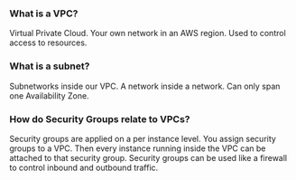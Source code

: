 ### What is a VPC?
Virtual Private Cloud. 
Your own network in an AWS region.
Used to control access to resources. 

### What is a subnet?
Subnetworks inside our VPC. 
A network inside a network.
Can only span one Availability Zone.

### How do Security Groups relate to VPCs?
Security groups are applied on a per instance level.
You assign security groups to a VPC. Then every instance running inside the 
VPC can be attached to that security group.
Security groups can be used like a firewall to control inbound and outbound 
traffic.